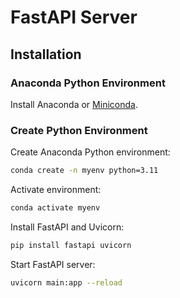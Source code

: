 # FastAPI Server

## Installation

### Anaconda Python Environment

Install Anaconda or [Miniconda](https://docs.anaconda.com/miniconda/).

### Create Python Environment

Create Anaconda Python environment:

```bash
conda create -n myenv python=3.11
```

Activate environment:

```bash
conda activate myenv
```

Install FastAPI and Uvicorn:

```bash
pip install fastapi uvicorn
```

Start FastAPI server:

```bash
uvicorn main:app --reload
```